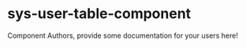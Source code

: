 sys-user-table-component
===============================================


Component Authors, provide some documentation for your users here!
